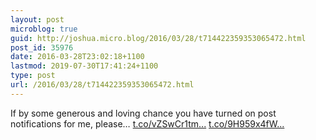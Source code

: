 ```yaml
---
layout: post
microblog: true
guid: http://joshua.micro.blog/2016/03/28/t714422359353065472.html
post_id: 35976
date: 2016-03-28T23:02:18+1100
lastmod: 2019-07-30T17:41:24+1100
type: post
url: /2016/03/28/t714422359353065472.html
---
```

If by some generous and loving chance you have turned on post notifications for me, please… [t.co/vZSwCr1tm...](https://t.co/vZSwCr1tm3) [t.co/9H959x4fW...](https://t.co/9H959x4fW6)
